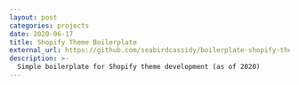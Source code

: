 ```yaml
---
layout: post
categories: projects
date: 2020-06-17
title: Shopify Theme Boilerplate
external_url: https://github.com/seabirdcassidy/boilerplate-shopify-theme
description: >-
  Simple boilerplate for Shopify theme development (as of 2020)
---
```

